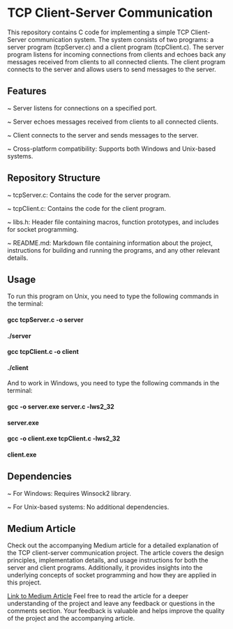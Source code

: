 # TCP Client-Server Communication

This repository contains C code for implementing a simple TCP Client-Server communication system. The system consists of two programs: a server program (tcpServer.c) and a client program (tcpClient.c). The server program listens for incoming connections from clients and echoes back any messages received from clients to all connected clients. The client program connects to the server and allows users to send messages to the server.

## Features

~ Server listens for connections on a specified port.

~ Server echoes messages received from clients to all connected clients.

~ Client connects to the server and sends messages to the server.

~ Cross-platform compatibility: Supports both Windows and Unix-based systems.

## Repository Structure

~ tcpServer.c: Contains the code for the server program.

~ tcpClient.c: Contains the code for the client program.

~ libs.h: Header file containing macros, function prototypes, and includes for socket programming.

~ README.md: Markdown file containing information about the project, instructions for building and running the programs, and any other relevant details.

## Usage

To run this program on Unix, you need to type the following commands in the terminal:

#### gcc tcpServer.c -o server
#### ./server

#### gcc tcpClient.c -o client
#### ./client

And to work in Windows, you need to type the following commands in the terminal:

#### gcc -o server.exe server.c -lws2_32
#### server.exe

#### gcc -o client.exe tcpClient.c -lws2_32
#### client.exe

## Dependencies

~ For Windows: Requires Winsock2 library.

~ For Unix-based systems: No additional dependencies.

## Medium Article
Check out the accompanying Medium article for a detailed explanation of the TCP client-server communication project. The article covers the design principles, implementation details, and usage instructions for both the server and client programs. Additionally, it provides insights into the underlying concepts of socket programming and how they are applied in this project.

[Link to Medium Article](https://medium.com/@haykuhimkrtchyan09/mastering-network-programming-a-comprehensive-guide-to-socket-programming-in-c-c419c9d94473)
Feel free to read the article for a deeper understanding of the project and leave any feedback or questions in the comments section. Your feedback is valuable and helps improve the quality of the project and the accompanying article.
